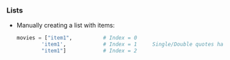 ### Lists
* Manually creating a list with items:
	```Python
	movies = ["item1",         	# Index = 0
			'item1',      		# Index = 1		Single/Double quotes have no difference for strings!
			"item1"]    		# Index = 2

	```
